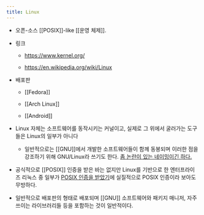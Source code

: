 ```yaml
---
title: Linux
---
```


- 오픈-소스 [[POSIX]]-like [[운영 체제]].

- 링크
	 - https://www.kernel.org/

	 - https://en.wikipedia.org/wiki/Linux

- 배포판
	 - [[Fedora]]

	 - [[Arch Linux]]

	 - [[Android]]

- Linux 자체는 소프트웨어를 동작시키는 커널이고, 실제로 그 위에서 굴러가는 도구들은 Linux의 일부가 아니다
	 - 일반적으로는 [[GNU]]에서 개발한 소프트웨어들이 함께 동봉되며 이러한 점을 강조하기 위해 GNU/Linux라 쓰기도 한다. [좀 논란이 있는 네이밍이긴 하다.](https://en.wikipedia.org/wiki/GNU/Linux_naming_controversy)

- 공식적으로 [[POSIX]] 인증을 받은 바는 없지만 Linux를 기반으로 한 엔터프라이즈 리눅스 중 일부가 [POSIX 인증을 받았기](https://unix.stackexchange.com/a/476945)에 실질적으로 POSIX 인증이라 보아도 무방하다.

- 일반적으로 배포판의 형태로 배포되며 [[GNU]] 소프트웨어와 패키지 매니저, 자주 쓰이는 라이브러리들 등을 포함하는 것이 일반적이다.
